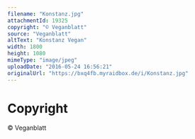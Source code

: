 ```yaml
---
filename: "Konstanz.jpg"
attachmentId: 19325
copyright: "© Veganblatt"
source: "Veganblatt"
altText: "Konstanz Vegan"
width: 1800
height: 1080
mimeType: "image/jpeg"
uploadDate: "2016-05-24 16:56:21"
originalUrl: "https://bxq4fb.myraidbox.de/i/Konstanz.jpg"
---
```


# Copyright

© Veganblatt
